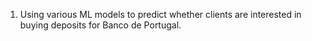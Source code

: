 1. Using various ML models to predict whether clients are interested in buying deposits for Banco de Portugal.
